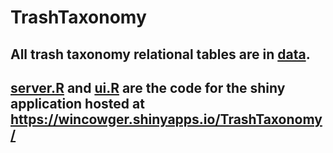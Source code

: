 # TrashTaxonomy

## All trash taxonomy relational tables are in [data](data). 

## [server.R](server.R) and [ui.R](ui.R) are the code for the shiny application hosted at https://wincowger.shinyapps.io/TrashTaxonomy/

